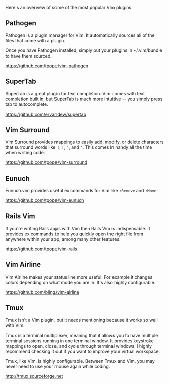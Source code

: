 Here's an overview of some of the most popular Vim plugins.

## Pathogen

Pathogen is a plugin manager for Vim. It automatically sources all of the
files that come with a plugin.

Once you have Pathogen installed, simply put your plugins in ~/.vim/bundle
to have them sourced.

https://github.com/tpope/vim-pathogen

## SuperTab

SuperTab  is a great plugin for text completion. Vim comes with text
completion built in, but SuperTab is much more intuitive -- you simply
press tab to autocomplete.

https://github.com/ervandew/supertab


## Vim Surround

Vim Surround provides mappings to easily add, modify, or delete characters
that surround words like `(`, `[`, `'`, and `"`.  This comes in handy all the time
when writing code.

https://github.com/tpope/vim-surround


## Eunuch

Eunuch.vim provides useful ex commands for Vim like `:Remove` and `:Move`.

https://github.com/tpope/vim-eunuch


## Rails Vim

If you're writing Rails apps with Vim then Rails Vim is indispensable. It
provides ex commands to help you quickly open the right file from anywhere
within your app, among many other features.

https://github.com/tpope/vim-rails


## Vim Airline

Vim Airline makes your status line more useful. For example it changes
colors depending on what mode you are in. It's also highly configurable.

https://github.com/bling/vim-airline

## Tmux

Tmux isn't a Vim plugin, but it needs mentioning because it works so well with Vim.

Tmux is a terminal multiplexer, meaning that it allows you to have multiple
terminal sessions running in one terminal window. It provides keystroke
mappings to open, close, and cycle through terminal windows. I highly recommend
checking it out if you want to improve your virtual workspace.

Tmux, like Vim, is highly configurable. Between Tmux and Vim, you may never
need to use your mouse again while coding.

http://tmux.sourceforge.net
